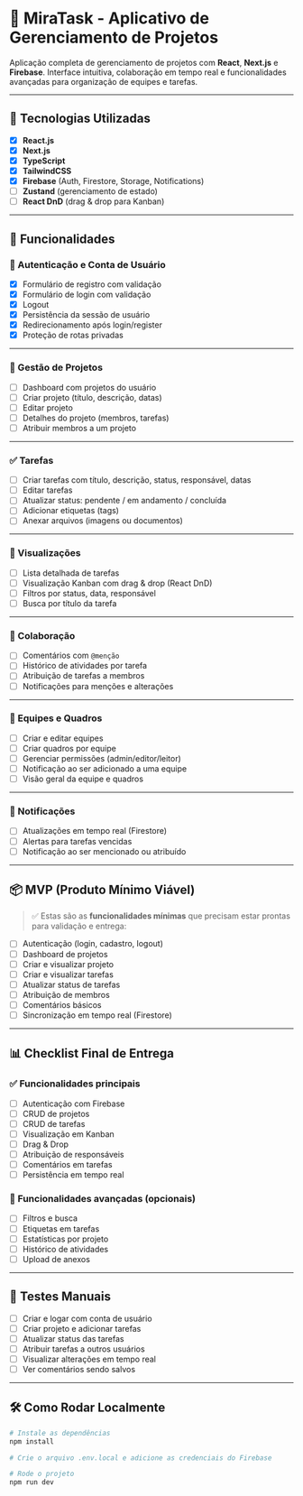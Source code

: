 # 🚀 MiraTask - Aplicativo de Gerenciamento de Projetos

Aplicação completa de gerenciamento de projetos com **React**, **Next.js** e **Firebase**. Interface intuitiva, colaboração em tempo real e funcionalidades avançadas para organização de equipes e tarefas.

---

## 🧰 Tecnologias Utilizadas

- [x] **React.js**
- [x] **Next.js**
- [x] **TypeScript**
- [x] **TailwindCSS**
- [x] **Firebase** (Auth, Firestore, Storage, Notifications)
- [ ] **Zustand** (gerenciamento de estado)
- [ ] **React DnD** (drag & drop para Kanban)

---

## 🎯 Funcionalidades

### 🔐 Autenticação e Conta de Usuário

- [x] Formulário de registro com validação
- [x] Formulário de login com validação
- [x] Logout
- [x] Persistência da sessão de usuário
- [x] Redirecionamento após login/register
- [x] Proteção de rotas privadas

---

### 📁 Gestão de Projetos

- [ ] Dashboard com projetos do usuário
- [ ] Criar projeto (título, descrição, datas)
- [ ] Editar projeto
- [ ] Detalhes do projeto (membros, tarefas)
- [ ] Atribuir membros a um projeto

---

### ✅ Tarefas

- [ ] Criar tarefas com título, descrição, status, responsável, datas
- [ ] Editar tarefas
- [ ] Atualizar status: pendente / em andamento / concluída
- [ ] Adicionar etiquetas (tags)
- [ ] Anexar arquivos (imagens ou documentos)

---

### 🧾 Visualizações

- [ ] Lista detalhada de tarefas
- [ ] Visualização Kanban com drag & drop (React DnD)
- [ ] Filtros por status, data, responsável
- [ ] Busca por título da tarefa

---

### 👥 Colaboração

- [ ] Comentários com `@menção`
- [ ] Histórico de atividades por tarefa
- [ ] Atribuição de tarefas a membros
- [ ] Notificações para menções e alterações

---

### 🧩 Equipes e Quadros

- [ ] Criar e editar equipes
- [ ] Criar quadros por equipe
- [ ] Gerenciar permissões (admin/editor/leitor)
- [ ] Notificação ao ser adicionado a uma equipe
- [ ] Visão geral da equipe e quadros

---

### 🔔 Notificações

- [ ] Atualizações em tempo real (Firestore)
- [ ] Alertas para tarefas vencidas
- [ ] Notificação ao ser mencionado ou atribuído

---

## 📦 MVP (Produto Mínimo Viável)

> ✅ Estas são as **funcionalidades mínimas** que precisam estar prontas para validação e entrega:

- [ ] Autenticação (login, cadastro, logout)
- [ ] Dashboard de projetos
- [ ] Criar e visualizar projeto
- [ ] Criar e visualizar tarefas
- [ ] Atualizar status de tarefas
- [ ] Atribuição de membros
- [ ] Comentários básicos
- [ ] Sincronização em tempo real (Firestore)

---

## 📊 Checklist Final de Entrega

### ✅ Funcionalidades principais

- [ ] Autenticação com Firebase
- [ ] CRUD de projetos
- [ ] CRUD de tarefas
- [ ] Visualização em Kanban
- [ ] Drag & Drop
- [ ] Atribuição de responsáveis
- [ ] Comentários em tarefas
- [ ] Persistência em tempo real

### 🧪 Funcionalidades avançadas (opcionais)

- [ ] Filtros e busca
- [ ] Etiquetas em tarefas
- [ ] Estatísticas por projeto
- [ ] Histórico de atividades
- [ ] Upload de anexos

---

## 🧪 Testes Manuais

- [ ] Criar e logar com conta de usuário
- [ ] Criar projeto e adicionar tarefas
- [ ] Atualizar status das tarefas
- [ ] Atribuir tarefas a outros usuários
- [ ] Visualizar alterações em tempo real
- [ ] Ver comentários sendo salvos

---

## 🛠️ Como Rodar Localmente

```bash
# Instale as dependências
npm install

# Crie o arquivo .env.local e adicione as credenciais do Firebase

# Rode o projeto
npm run dev
